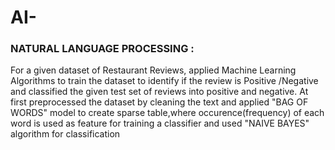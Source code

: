 # AI-
### NATURAL LANGUAGE PROCESSING :
For a given dataset of Restaurant Reviews, applied Machine Learning Algorithms to train the dataset to identify if the review is Positive /Negative and classified the given test set of reviews into positive and negative. At first preprocessed the dataset by cleaning the text and applied "BAG OF WORDS" model to create sparse table,where occurence(frequency) of each word is used as feature for training a classifier and used "NAIVE BAYES" algorithm for classification


